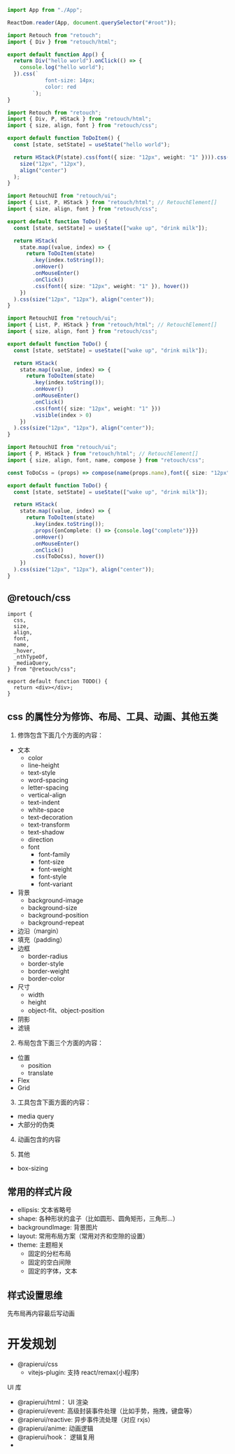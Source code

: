 ```typescript
import App from "./App";

ReactDom.reader(App, document.querySelector("#root"));
```

```typescript
import Retouch from "retouch";
import { Div } from "retouch/html";

export default function App() {
  return Div("hello world").onClick(() => {
    console.log("hello world");
  }).css(`
            font-size: 14px;
            color: red
        `);
}
```

```typescript
import Retouch from "retouch";
import { Div, P, HStack } from "retouch/html";
import { size, align, font } from "retouch/css";

export default function ToDoItem() {
  const [state, setState] = useState("hello world");

  return HStack(P(state).css(font({ size: "12px", weight: "1" }))).css(
    size("12px", "12px"),
    align("center")
  );
}
```

```typescript
import RetouchUI from "retouch/ui";
import { List, P, HStack } from "retouch/html"; // RetouchElement[]
import { size, align, font } from "retouch/css";

export default function ToDo() {
  const [state, setState] = useState(["wake up", "drink milk"]);

  return HStack(
    state.map((value, index) => {
      return ToDoItem(state)
        .key(index.toString());
        .onHover()
        .onMouseEnter()
        .onClick()
        .css(font({ size: "12px", weight: "1" }), hover())
    })
  ).css(size("12px", "12px"), align("center"));
}
```

```typescript
import RetouchUI from "retouch/ui";
import { List, P, HStack } from "retouch/html"; // RetouchElement[]
import { size, align, font } from "retouch/css";

export default function ToDo() {
  const [state, setState] = useState(["wake up", "drink milk"]);

  return HStack(
    state.map((value, index) => {
      return ToDoItem(state)
        .key(index.toString());
        .onHover()
        .onMouseEnter()
        .onClick()
        .css(font({ size: "12px", weight: "1" }))
        .visible(index > 0)
    })
  ).css(size("12px", "12px"), align("center"));
}
```

```typescript
import RetouchUI from "retouch/ui";
import { P, HStack } from "retouch/html"; // RetouchElement[]
import { size, align, font, name, compose } from "retouch/css";

const ToDoCss = (props) => compose(name(props.name),font({ size: "12px", weight: "1" });

export default function ToDo() {
  const [state, setState] = useState(["wake up", "drink milk"]);

  return HStack(
    state.map((value, index) => {
      return ToDoItem(state)
        .key(index.toString());
        .props({onComplete: () => {console.log("complete")}})
        .onHover()
        .onMouseEnter()
        .onClick()
        .css(ToDoCss), hover())
    })
  ).css(size("12px", "12px"), align("center"));
}

```

## @retouch/css

```tsx
import {
  css,
  size,
  align,
  font,
  name,
  _hover,
  _nthTypeOf,
  _mediaQuery,
} from "@retouch/css";

export default function TODO() {
  return <div></div>;
}
```

## css 的属性分为修饰、布局、工具、动画、其他五类

1. 修饰包含下面几个方面的内容：

- 文本
  - color
  - line-height
  - text-style
  - word-spacing
  - letter-spacing
  - vertical-align
  - text-indent
  - white-space
  - text-decoration
  - text-transform
  - text-shadow
  - direction
  - font
    - font-family
    - font-size
    - font-weight
    - font-style
    - font-variant
- 背景
  - background-image
  - background-size
  - background-position
  - background-repeat
- 边沿（margin）
- 填充（padding）
- 边框
  - border-radius
  - border-style
  - border-weight
  - border-color
- 尺寸
  - width
  - height
  - object-fit、object-position
- 阴影
- 滤镜

2. 布局包含下面三个方面的内容：

- 位置
  - position
  - translate
- Flex
- Grid

3. 工具包含下面方面的内容：

- media query
- 大部分的伪类

4. 动画包含的内容

5. 其他

- box-sizing

## 常用的样式片段

- ellipsis: 文本省略号
- shape: 各种形状的盒子（比如圆形、圆角矩形，三角形...）
- backgroundImage: 背景图片
- layout: 常用布局方案（常用对齐和空隙的设置）
- theme: 主题相关
  - 固定的分栏布局
  - 固定的空白间隙
  - 固定的字体，文本

## 样式设置思维

先布局再内容最后写动画

# 开发规划

- @rapierui/css
  - vitejs-plugin: 支持 react/remax(小程序)

UI 库
- @rapierui/html： UI 渲染
- @rapierui/event: 高级封装事件处理（比如手势，拖拽，键盘等）
- @rapierui/reactive: 异步事件流处理（对应 rxjs）
- @rapierui/anime: 动画逻辑
- @rapierui/hook： 逻辑复用
- 



